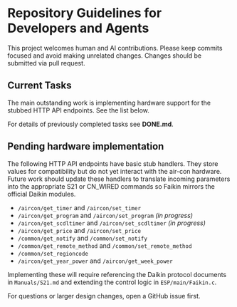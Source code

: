 # Repository Guidelines for Developers and Agents

This project welcomes human and AI contributions. Please keep commits focused and
avoid making unrelated changes. Changes should be submitted via pull request.

## Current Tasks

The main outstanding work is implementing hardware support for the stubbed
HTTP API endpoints.  See the list below.

For details of previously completed tasks see **DONE.md**.

## Pending hardware implementation

The following HTTP API endpoints have basic stub handlers. They store values
for compatibility but do not yet interact with the air-con hardware.  Future
work should update these handlers to translate incoming parameters into the
appropriate S21 or CN_WIRED commands so Faikin mirrors the official Daikin
modules.

- `/aircon/get_timer` and `/aircon/set_timer`
- `/aircon/get_program` and `/aircon/set_program` *(in progress)*
- `/aircon/get_scdltimer` and `/aircon/set_scdltimer` *(in progress)*
- `/aircon/get_price` and `/aircon/set_price`
- `/common/get_notify` and `/common/set_notify`
- `/common/get_remote_method` and `/common/set_remote_method`
- `/common/set_regioncode`
- `/aircon/get_year_power` and `/aircon/get_week_power`

Implementing these will require referencing the Daikin protocol documents in
`Manuals/S21.md` and extending the control logic in `ESP/main/Faikin.c`.

For questions or larger design changes, open a GitHub issue first.
